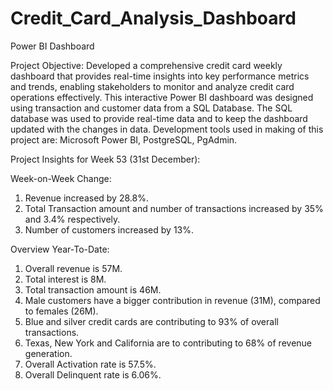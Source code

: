 # Credit_Card_Analysis_Dashboard
Power BI Dashboard

Project Objective: 
Developed a comprehensive credit card weekly dashboard that provides real-time insights into key performance metrics and trends, enabling stakeholders to monitor and analyze credit card operations effectively.
This interactive Power BI dashboard was designed using transaction and customer data from a SQL Database. 
The SQL database was used to provide real-time data and to keep the dashboard updated with the changes in data. 
Development tools used in making of this project are: Microsoft Power BI, PostgreSQL, PgAdmin.

Project Insights for Week 53 (31st December):

Week-on-Week Change:
1. Revenue increased by 28.8%.
2. Total Transaction amount and number of transactions increased by 35% and 3.4% respectively.
3. Number of customers increased by 13%.

Overview Year-To-Date:
1. Overall revenue is 57M.
2. Total interest is 8M.
3. Total transaction amount is 46M.
4. Male customers have a bigger contribution in revenue (31M), compared to females (26M).
5. Blue and silver credit cards are contributing to 93% of overall transactions.
6. Texas, New York and California are to contributing to 68% of revenue generation.
7. Overall Activation rate is 57.5%.
8. Overall Delinquent rate is 6.06%.
